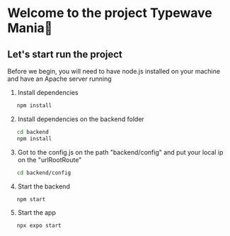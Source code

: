 # Welcome to the project Typewave Mania👋

## Let's start run the project

Before we begin, you will need to have node.js installed on your machine and have an Apache server running 

1. Install dependencies

```bash
   npm install
```

2. Install dependencies on the backend folder
   
```bash
   cd backend
   npm install
```

3. Got to the config.js on the path "backend/config" and put your local ip on the "urlRootRoute"

```bash
   cd backend/config
```

4. Start the backend 

```bash
   npm start
```

5. Start the app

```bash
   npx expo start
```
